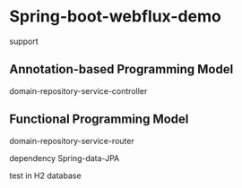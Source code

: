 # Spring-boot-webflux-demo

support 
## Annotation-based Programming Model 
  domain-repository-service-controller 
## Functional Programming Model
  domain-repository-service-router

dependency Spring-data-JPA

test in H2 database

